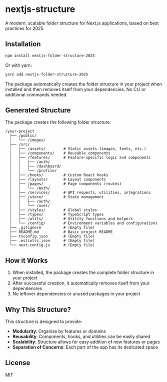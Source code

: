 # nextjs-structure

A modern, scalable folder structure for Next.js applications, based on best practices for 2025.

## Installation

```bash
npm install nextjs-folder-structure-2025
```

Or with yarn:

```bash
yarn add nextjs-folder-structure-2025
```

The package automatically creates the folder structure in your project when installed and then removes itself from your dependencies. No CLI or additional commands needed.

## Generated Structure

The package creates the following folder structure:

```
/your-project
  ├── /public/
  │   └── /images/
  ├── /src/
  │   ├── /assets/        # Static assets (images, fonts, etc.)
  │   ├── /components/    # Reusable components
  │   ├── /features/      # Feature-specific logic and components
  │   │   ├── /auth/
  │   │   ├── /dashboard/
  │   │   └── /profile/
  │   ├── /hooks/         # Custom React hooks
  │   ├── /layouts/       # Layout components
  │   ├── /pages/         # Page components (routes)
  │   │   └── /Auth/
  │   ├── /services/      # API requests, utilities, integrations
  │   ├── /store/         # State management
  │   │   ├── /auth/
  │   │   └── /user/
  │   ├── /styles/        # Global styles
  │   ├── /types/         # TypeScript types
  │   ├── /utils/         # Utility functions and helpers
  │   └── /config/        # Environment variables and configurations
  ├── .gitignore          # (Empty file)
  ├── README.md           # Basic project README
  ├── tsconfig.json       # (Empty file)
  ├── .eslintrc.json      # (Empty file)
  └── next.config.js      # (Empty file)
```

## How it Works

1. When installed, the package creates the complete folder structure in your project
2. After successful creation, it automatically removes itself from your dependencies
3. No leftover dependencies or unused packages in your project

## Why This Structure?

This structure is designed to provide:

- **Modularity**: Organize by features or domains
- **Reusability**: Components, hooks, and utilities can be easily shared
- **Scalability**: Structure allows for easy addition of new features or pages
- **Separation of Concerns**: Each part of the app has its dedicated space

## License

MIT
